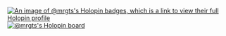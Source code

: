
[![An image of @mrgts's Holopin badges, which is a link to view their full Holopin profile](https://holopin.me/mrgts)](https://holopin.io/@mrgts)
[![@mrgts's Holopin board](https://holopin.io/api/user/board?user=mrgts)](https://holopin.io/@mrgts)
<!---Hi 👋 My name is Oscar Palacios A.K.A MrGTS
==========================================

I'm probably creating something right now.

* 🌍  I'm based in 🇨🇴-->
<!--* ✉️  You can contact me at [✉️](mailto:oscarfelipe2506@gmail.com)
* 🧠  I'm learning Buffalo (Go web eco-system)
* 🤝  I'm open to collaborating on Interesting projects-->


<!---<a href="https://www.twitter.com/Mr_GT5" target="_blank" rel="noreferrer"><img
src="https://img.shields.io/twitter/follow/Mr_GT5?logo=twitter&style=for-the-badge&color=a855f7&labelColor=0f172a"
/></a>-->

<!---### Skills

<p align="left">
<a href="https://go.dev/doc/" target="_blank" rel="noreferrer"><img src="https://raw.githubusercontent.com/danielcranney/readme-generator/main/public/icons/skills/go-colored.svg" width="36" height="36" alt="Go" /></a>
<a href="https://www.python.org/" target="_blank" rel="noreferrer"><img src="https://raw.githubusercontent.com/danielcranney/readme-generator/main/public/icons/skills/python-colored.svg" width="36" height="36" alt="Python" /></a>
<a href="https://developer.mozilla.org/en-US/docs/Web/JavaScript" target="_blank" rel="noreferrer"><img src="https://raw.githubusercontent.com/danielcranney/readme-generator/main/public/icons/skills/javascript-colored.svg" width="36" height="36" alt="JavaScript" /></a>
<a href="https://mui.com/" target="_blank" rel="noreferrer"><img src="https://raw.githubusercontent.com/danielcranney/readme-generator/main/public/icons/skills/materialui-colored.svg" width="36" height="36" alt="Material UI" /></a>
<a href="https://vuejs.org/" target="_blank" rel="noreferrer"><img src="https://raw.githubusercontent.com/danielcranney/readme-generator/main/public/icons/skills/vuejs-colored.svg" width="36" height="36" alt="Vue" /></a>
<a href="https://www.mongodb.com/" target="_blank" rel="noreferrer"><img src="https://raw.githubusercontent.com/danielcranney/readme-generator/main/public/icons/skills/mongodb-colored.svg" width="36" height="36" alt="MongoDB" /></a>
<a href="https://firebase.google.com/" target="_blank" rel="noreferrer"><img src="https://raw.githubusercontent.com/danielcranney/readme-generator/main/public/icons/skills/firebase-colored.svg" width="36" height="36" alt="Firebase" /></a>
</p>
-->

<!---### Socials

<p align="left"> <a href="https://www.github.com/mrgts" target="_blank" rel="noreferrer"><img src="https://raw.githubusercontent.com/danielcranney/readme-generator/main/public/icons/socials/github.svg" width="32" height="32" /></a> 
 <a href="https://www.linkedin.com/in/oscar-p-2a36b790" target="_blank" rel="noreferrer"><img src="https://raw.githubusercontent.com/danielcranney/readme-generator/main/public/icons/socials/linkedin.svg" width="32" height="32" /></a> 
 <a href="http://www.medium.com/MRGTS" target="_blank" rel="noreferrer"><img src="https://raw.githubusercontent.com/danielcranney/readme-generator/main/public/icons/socials/medium.svg" width="32" height="32" /></a> <a href="https://www.twitter.com/Mr_GT5" target="_blank" rel="noreferrer"><img src="https://raw.githubusercontent.com/danielcranney/readme-generator/main/public/icons/socials/twitter.svg" width="32" height="32" /></a></p>-->

<!---### Badges

<b>My GitHub Stats</b>-->
 
<!---<a href="http://www.github.com/mrgts"><img src="https://github-readme-stats.vercel.app/api?username=mrgts&show_icons=true&hide=stars,prs,&count_private=true&title_color=a855f7&text_color=ffffff&icon_color=a855f7&bg_color=0f172a&hide_border=true&show_icons=true" alt="mrgts's GitHub stats" /></a> -->

<!---<a href="http://www.github.com/mrgts"><img src="https://github-readme-streak-stats.herokuapp.com/?user=mrgts&stroke=ffffff&background=0f172a&ring=a855f7&fire=a855f7&currStreakNum=ffffff&currStreakLabel=a855f7&sideNums=ffffff&sideLabels=ffffff&dates=ffffff&hide_border=true" /></a>

<!---<a href="https://github.com/mrgts" align="left"><img src="https://github-readme-stats.vercel.app/api/top-langs/?username=mrgts&langs_count=10&title_color=a855f7&text_color=ffffff&icon_color=a855f7&bg_color=0f172a&hide_border=true&locale=en&custom_title=Top%20%Languages" alt="Top Languages" /></a>-->


<!---<a href="https://app.daily.dev/mrgts"><img src="https://api.daily.dev/devcards/v2/4KeualmHVbyVr3AV4cvuK.png?type=wide&r=csj" width="652" alt="MrGTS's Dev Card"/></a>-->
